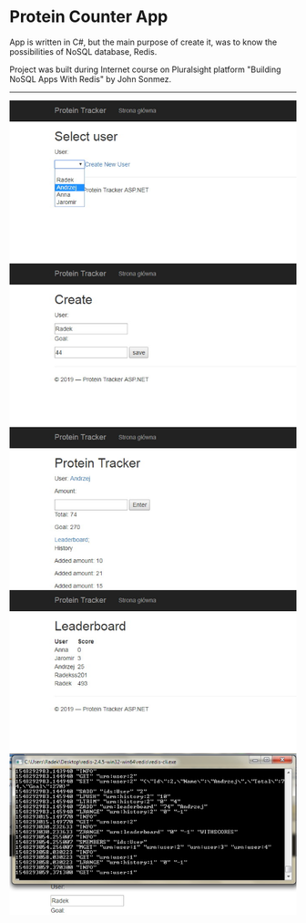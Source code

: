 # Protein Counter App

App is written in C#, but the main purpose of create it, was to know the possibilities of NoSQL database, Redis.

Project was built during Internet course on Pluralsight platform "Building NoSQL Apps With Redis" by John Sonmez.

---

<img alt="Screen 1" src="https://github.com/rbartosinski/ProteinCounter_C-Sharp/blob/master/screens/01.jpg" width="643">

<img alt="Screen 2" src="https://github.com/rbartosinski/ProteinCounter_C-Sharp/blob/master/screens/02.jpg" width="643">

<img alt="Screen 3" src="https://github.com/rbartosinski/ProteinCounter_C-Sharp/blob/master/screens/03.jpg" width="643">

<img alt="Screen 4" src="https://github.com/rbartosinski/ProteinCounter_C-Sharp/blob/master/screens/04.jpg" width="643">

<img alt="Screen 5" src="https://github.com/rbartosinski/ProteinCounter_C-Sharp/blob/master/screens/05.jpg" width="643">
